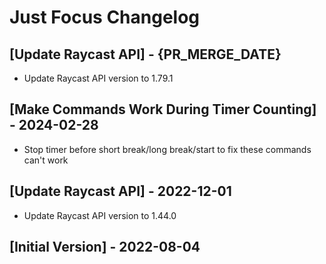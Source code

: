 # Just Focus Changelog

## [Update Raycast API] - {PR_MERGE_DATE}

- Update Raycast API version to 1.79.1

## [Make Commands Work During Timer Counting] - 2024-02-28
- Stop timer before short break/long break/start to fix these commands can't work

## [Update Raycast API] - 2022-12-01

- Update Raycast API version to 1.44.0

## [Initial Version] - 2022-08-04
